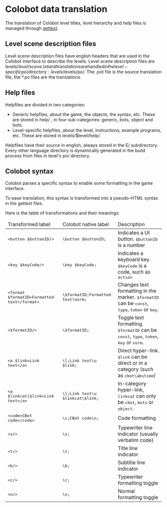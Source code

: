 # Colobot data translation

The translation of Colobot level titles, level hierarchy and help files
is managed through [gettext](https://www.gnu.org/software/gettext/).

## Level scene description files

Level scene description files have english headers that are used in the
Colobot interface to describe the levels. Level scene description files
are levels/$level/scene.txt and translations are handled in the
level-specific po/ directory: levels/$levels/po/. The .pot file is the
source translation file, the *.po files are the translations.

## Help files

Helpfiles are divided in two categories:
* Generic helpfiles, about the game, the objects, the syntax, etc. These
  are stored in help/ , in four sub-categories: generic, bots, object
  and bots.
* Level-specific helpfiles, about the level, instructions, example
  programs, etc. These are stored in levels/$level/help/.

Helpfiles have their source in english, always stored in the E/
subdirectory. Every other language directory is dynamically generated in the build process from files in level's po/ directory.

## Colobot syntax

Colobot parses a specific syntax to enable some formatting in the game
interface.

To ease translation, this syntax is transformed into a pseudo-HTML
syntax in the gettext files.

Here is the table of transformations and their meanings:

<table>
 <thead>
  <tr>
    <td>Transformed label</td>
    <td>Colobot native label</td>
    <td>Description</td>
  </tr>
 </thead>
 <tbody>
  <tr>
    <td><tt>&lt;button $buttonID/&gt;</tt></td>
    <td><tt>\button $buttonID;</tt></td>
    <td>Indicates a UI button. <tt>$buttonID</tt> is a number</td>
  </tr>
  <tr>
    <td><tt>&lt;key $keyCode/&gt;</tt></td>
    <td><tt>\key $keyCode;</tt></td>
    <td>Indicates a keyboard key. <tt>$keyCode</tt> is a code, such as <tt>action</tt></td>
  </tr>
  <tr>
    <td><tt>&lt;format $formatID&gt;Formatted text&lt;/format&gt;</tt></td>
    <td><tt>\$formatID;Formatted text\norm;</tt></td>
    <td>Changes text formatting in the marker. <tt>$formatID</tt> can be <tt>const</tt>, <tt>type</tt>, <tt>token</tt> or <tt>key</tt>.</td>
  </tr>
  <tr>
    <td><tt>&lt;$formatID/&gt;</tt></td>
    <td><tt>\$formatID;</tt></td>
    <td>Toggle text formatting. <tt>$formatID</tt> can be <tt>const</tt>, <tt>type</tt>, <tt>token</tt>, <tt>key</tt> or <tt>norm</tt>.</td>
  </tr>
  <tr>
    <td><tt>&lt;a $link&gt;Link text&lt;/a&gt;</tt></td>
    <td><tt>\l;Link text\u $link;</tt></td>
    <td>Direct hyper-link. <tt>$link</tt> can be direct or in a category (such as <tt>cbot\abstime</tt>)</td>
  </tr>
  <tr>
    <td><tt>&lt;a $linkcat|$link&gt;Link text&lt;/a&gt;</tt></td>
    <td><tt>\l;Link text\u $linkcat\$link;</tt></td>
    <td>In-category hyper-link, <tt>linkcat</tt> can only be <tt>cbot</tt>, <tt>bots</tt> or <tt>object</tt>.</td>
  </tr>
  <tr>
    <td><tt>&lt;code&gt;CBot code&lt;/code&gt;</tt></td>
    <td><tt>\c;CBot code\n;</tt></td>
    <td>Code formatting</td>
  </tr>
  <tr>
    <td><tt>&lt;s/&gt;</tt></td>
    <td><tt>\s;</tt></td>
    <td>Typewriter line indicator (usually verbatim code)</td>
  </tr>
  <tr>
    <td><tt>&lt;t/&gt;</tt></td>
    <td><tt>\t;</tt></td>
    <td>Title line indicator</td>
  </tr>
  <tr>
    <td><tt>&lt;b/&gt;</tt></td>
    <td><tt>\b;</tt></td>
    <td>Subtitle line indicator</td>
  </tr>
  <tr>
    <td><tt>&lt;c/&gt;</tt></td>
    <td><tt>\c;</tt></td>
    <td>Typewriter formatting toggle</td>
  </tr>
  <tr>
    <td><tt>&lt;n/&gt;</tt></td>
    <td><tt>\n;</tt></td>
    <td>Normal formatting toggle</td>
 </tbody>
</table>

